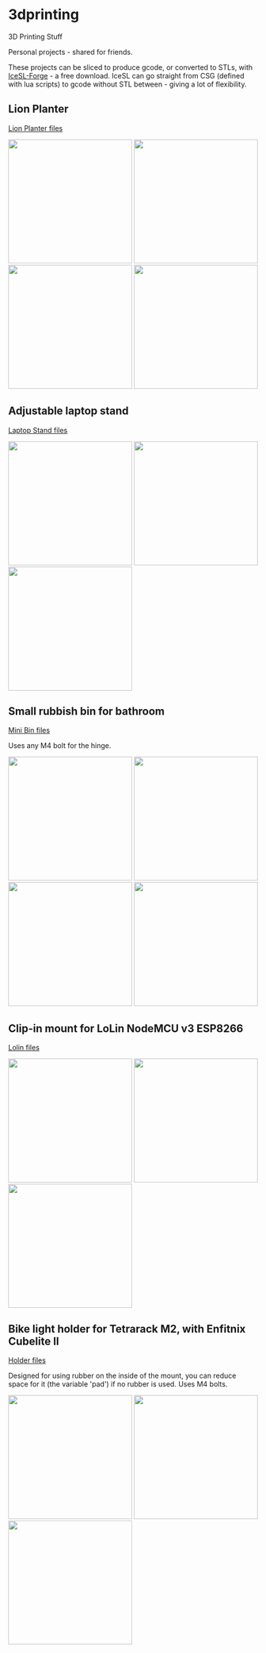 # 3dprinting
3D Printing Stuff

Personal projects - shared for friends.

These projects can be sliced to produce gcode, or converted to STLs, with [IceSL-Forge](https://icesl.loria.fr/download/) - a free download. IceSL can go straight from CSG (defined with lua scripts) to gcode without STL between - giving a lot of flexibility.

## Lion Planter

[Lion Planter files](2022/ICESL%20models/20210814%20lion%20planter)

<img src="https://github.com/j842/3dprinting/blob/main/2022/ICESL%20models/20210814%20lion%20planter/planter1.JPG" height="250">  <img src="https://github.com/j842/3dprinting/blob/main/ICESL%20models/20210814%20lion%20planter/planter3.jpg" height="250"> <img src="https://github.com/j842/3dprinting/blob/main/2022/ICESL%20models/20210814%20lion%20planter/planter4.JPG" height="250"> <img src="https://github.com/j842/3dprinting/blob/main/ICESL%20models/20210814%20lion%20planter/planter5.jpg" height="250"> 


## Adjustable laptop stand

[Laptop Stand files](ICESL%20models/20210918%20Laptop%20Stand)

<img src="https://github.com/j842/3dprinting/blob/main/2022/ICESL%20models/20210918%20Laptop%20Stand/stand1.jpg" height="250">   <img src="https://github.com/j842/3dprinting/blob/main/ICESL%20models/20210918%20Laptop%20Stand/stand2.jpg" height="250">   <img src="https://github.com/j842/3dprinting/blob/main/2022/ICESL%20models/20210918%20Laptop%20Stand/stand3.jpg" height="250">


## Small rubbish bin for bathroom

[Mini Bin files](2022/ICESL%20models/20210606%20Mini%20Bathroom%20Bin)

Uses any M4 bolt for the hinge.

 <img src="https://github.com/j842/3dprinting/blob/main/2022/ICESL%20models/20210606%20Mini%20Bathroom%20Bin/model%20pic.jpg" height="250">   <img src="https://github.com/j842/3dprinting/blob/main/ICESL%20models/20210606%20Mini%20Bathroom%20Bin/model%20pic%20minibin_two.JPG" height="250">  <img src="https://github.com/j842/3dprinting/blob/main/2022/ICESL%20models/20210606%20Mini%20Bathroom%20Bin/model3.jpg" height="250">  <img src="https://github.com/j842/3dprinting/blob/main/ICESL%20models/20210606%20Mini%20Bathroom%20Bin/model4.jpg" height="250">


## Clip-in mount for LoLin NodeMCU v3 ESP8266 

[Lolin files](2022/ICESL%20models/20210713%20LolinNodeMCUv3)

 <img src="https://github.com/j842/3dprinting/blob/main/2022/ICESL%20models/20210713%20LolinNodeMCUv3/holder.jpg" height="250">    <img src="https://github.com/j842/3dprinting/blob/main/ICESL%20models/20210713%20LolinNodeMCUv3/holder2.jpg" height="250">    <img src="https://github.com/j842/3dprinting/blob/main/2022/ICESL%20models/20210713%20LolinNodeMCUv3/holder3.jpg" height="250">


## Bike light holder for Tetrarack M2, with Enfitnix Cubelite II

[Holder files](2022/ICESL%20models/20210604%20Rear%20Bike%20Light%20Holder)

Designed for using rubber on the inside of the mount, you can reduce space for it (the variable 'pad') if no rubber is used. Uses M4 bolts.

<img src="https://github.com/j842/3dprinting/blob/main/2022/ICESL%20models/20210604%20Rear%20Bike%20Light%20Holder/holder1.JPG" height="250">   <img src="https://github.com/j842/3dprinting/blob/main/ICESL%20models/20210604%20Rear%20Bike%20Light%20Holder/holder2.JPG" height="250">  <img src="https://github.com/j842/3dprinting/blob/main/2022/ICESL%20models/20210604%20Rear%20Bike%20Light%20Holder/holder3.JPG" height="250"> 
